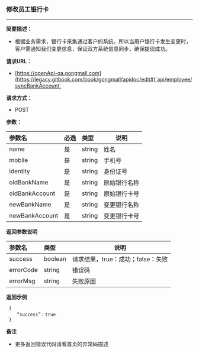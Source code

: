 ### 修改员工银行卡

---

**简要描述：**

* 根据业务需求，银行卡采集通过客户的系统，所以当用户银行卡发生变更时，客户需通知我们变更信息，保证双方系统信息同步，确保提现成功。

**请求URL：**

* [https://openApi-qa.gongmall.com](https://legacy.gitbook.com/book/gongmall/apidoc/edit#)`api/employee/syncBankAccount`

**请求方式：**

* POST 

**参数：**

| 参数名 | 必选 | 类型 | 说明 |
| :--- | :--- | :--- | --- |
| name | 是 | string | 姓名 |
| mobile | 是 | string | 手机号 |
| identity | 是 | string | 身份证号 |
| oldBankName | 是 | string | 原始银行名称 |
| oldBankAccount | 是 | string | 原始银行卡号 |
| newBankName | 是 | string | 变更银行名称 |
| newBankAccount | 是 | string | 变更银行卡号 |

**返回参数说明**

| 参数名 | 类型 | 说明 |
| :--- | :--- | --- |
| success | boolean | 请求结果，true：成功；false：失败 |
| errorCode | string | 错误码 |
| errorMsg | string | 失败原因 |

**返回示例**

```
 {
    “success”：true
 }
```

**备注**

* 更多返回错误代码请看首页的异常码描述



